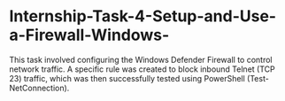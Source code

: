 # Internship-Task-4-Setup-and-Use-a-Firewall-Windows-
This task involved configuring the Windows Defender Firewall to control network traffic. A specific rule was created to block inbound Telnet (TCP 23) traffic, which was then successfully tested using PowerShell (Test-NetConnection). 
